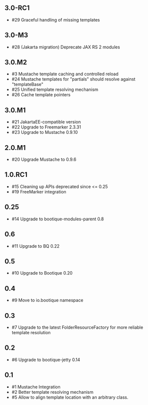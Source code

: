 ## 3.0-RC1

* #29 Graceful handling of missing templates

## 3.0-M3

* #28 (Jakarta migration) Deprecate JAX RS 2 modules

## 3.0.M2

* #3 Mustache template caching and controlled reload
* #24 Mustache templates for "partials" should resolve against "templateBase"
* #25 Unified template resolving mechanism
* #26 Cache template pointers

## 3.0.M1

* #21 JakartaEE-compatible version
* #22 Upgrade to Freemarker 2.3.31
* #23 Upgrade to Mustache 0.9.10

## 2.0.M1

* #20 Upgrade Mustache to 0.9.6

## 1.0.RC1

* #15 Cleaning up APIs deprecated since <= 0.25
* #19 FreeMarker integration

## 0.25

* #14 Upgrade to bootique-modules-parent 0.8

## 0.6

* #11 Upgrade to BQ 0.22

## 0.5

* #10 Upgrade to Bootique 0.20

## 0.4

* #9 Move to io.bootique namespace

## 0.3

* #7 Upgrade to the latest FolderResourceFactory for more reliable template resolution

## 0.2

* #6 Upgrade to bootique-jetty 0.14

## 0.1

* #1 Mustache Integration
* #2 Better template resolving mechanism
* #5 Allow to align template location with an arbitrary class.

